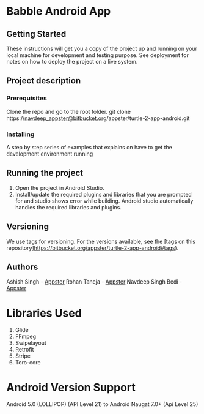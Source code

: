 Babble Android App
======================

## Getting Started

These instructions will get you a copy of the project up and running on your local machine for development and testing purpose. See deployment for notes on how to deploy the project on a live system.

## Project description

### Prerequisites
Clone the repo and go to the root folder.
git clone https://navdeep_appster@bitbucket.org/appster/turtle-2-app-android.git


### Installing
A step by step series of examples that explains on have to get the development environment running


## Running the project
1. Open the project in Android Studio.
2. Install/update the required plugins and libraries that you are prompted for and studio shows error while building. Android studio automatically handles the required libraries and plugins.


## Versioning

We use tags for versioning. For the versions available, see the [tags on this repository]https://bitbucket.org/appster/turtle-2-app-android#tags).

## Authors

 Ashish Singh  -  [Appster](https://appsterhq.com/)
 Rohan Taneja  - [Appster](https://appsterhq.com/)
 Navdeep Singh Bedi  - [Appster](https://appsterhq.com/)


Libraries Used
======================
1. Glide
2. FFmpeg
3. Swipelayout
4. Retrofit
5. Stripe
6. Toro-core

Android Version Support
======================
Android 5.0 (LOLLIPOP) (API Level 21) to Android Naugat 7.0+ (Api Level 25)